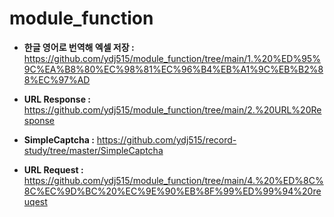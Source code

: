 # module_function

- **한글 영어로 번역해 엑셀 저장 :** https://github.com/ydj515/module_function/tree/main/1.%20%ED%95%9C%EA%B8%80%EC%98%81%EC%96%B4%EB%A1%9C%EB%B2%88%EC%97%AD

- **URL Response :** https://github.com/ydj515/module_function/tree/main/2.%20URL%20Response

- **SimpleCaptcha :** https://github.com/ydj515/record-study/tree/master/SimpleCaptcha

- **URL Request :** https://github.com/ydj515/module_function/tree/main/4.%20%ED%8C%8C%EC%9D%BC%20%EC%9E%90%EB%8F%99%ED%99%94%20reuqest